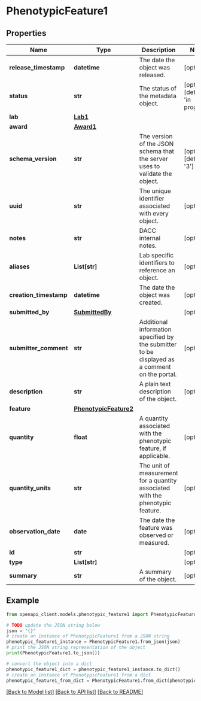 # PhenotypicFeature1


## Properties

Name | Type | Description | Notes
------------ | ------------- | ------------- | -------------
**release_timestamp** | **datetime** | The date the object was released. | [optional] 
**status** | **str** | The status of the metadata object. | [optional] [default to 'in progress']
**lab** | [**Lab1**](Lab1.md) |  | 
**award** | [**Award1**](Award1.md) |  | 
**schema_version** | **str** | The version of the JSON schema that the server uses to validate the object. | [optional] [default to '3']
**uuid** | **str** | The unique identifier associated with every object. | [optional] 
**notes** | **str** | DACC internal notes. | [optional] 
**aliases** | **List[str]** | Lab specific identifiers to reference an object. | [optional] 
**creation_timestamp** | **datetime** | The date the object was created. | [optional] 
**submitted_by** | [**SubmittedBy**](SubmittedBy.md) |  | [optional] 
**submitter_comment** | **str** | Additional information specified by the submitter to be displayed as a comment on the portal. | [optional] 
**description** | **str** | A plain text description of the object. | [optional] 
**feature** | [**PhenotypicFeature2**](PhenotypicFeature2.md) |  | 
**quantity** | **float** | A quantity associated with the phenotypic feature, if applicable. | [optional] 
**quantity_units** | **str** | The unit of measurement for a quantity associated with the phenotypic feature. | [optional] 
**observation_date** | **date** | The date the feature was observed or measured. | [optional] 
**id** | **str** |  | [optional] 
**type** | **List[str]** |  | [optional] 
**summary** | **str** | A summary of the object. | [optional] 

## Example

```python
from openapi_client.models.phenotypic_feature1 import PhenotypicFeature1

# TODO update the JSON string below
json = "{}"
# create an instance of PhenotypicFeature1 from a JSON string
phenotypic_feature1_instance = PhenotypicFeature1.from_json(json)
# print the JSON string representation of the object
print(PhenotypicFeature1.to_json())

# convert the object into a dict
phenotypic_feature1_dict = phenotypic_feature1_instance.to_dict()
# create an instance of PhenotypicFeature1 from a dict
phenotypic_feature1_from_dict = PhenotypicFeature1.from_dict(phenotypic_feature1_dict)
```
[[Back to Model list]](../README.md#documentation-for-models) [[Back to API list]](../README.md#documentation-for-api-endpoints) [[Back to README]](../README.md)


